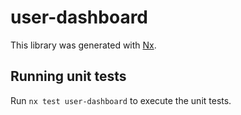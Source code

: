 # user-dashboard

This library was generated with [Nx](https://nx.dev).

## Running unit tests

Run `nx test user-dashboard` to execute the unit tests.
